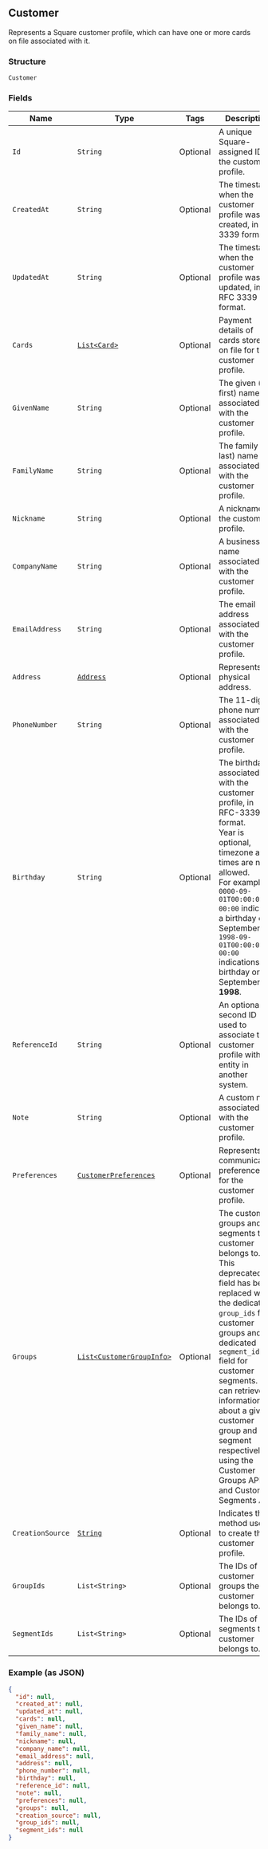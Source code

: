 ## Customer

Represents a Square customer profile, which can have one or more
cards on file associated with it.

### Structure

`Customer`

### Fields

| Name | Type | Tags | Description |
|  --- | --- | --- | --- |
| `Id` | `String` | Optional | A unique Square-assigned ID for the customer profile. |
| `CreatedAt` | `String` | Optional | The timestamp when the customer profile was created, in RFC 3339 format. |
| `UpdatedAt` | `String` | Optional | The timestamp when the customer profile was last updated, in RFC 3339 format. |
| `Cards` | [`List<Card>`](/doc/models/card.md) | Optional | Payment details of cards stored on file for the customer profile. |
| `GivenName` | `String` | Optional | The given (i.e., first) name associated with the customer profile. |
| `FamilyName` | `String` | Optional | The family (i.e., last) name associated with the customer profile. |
| `Nickname` | `String` | Optional | A nickname for the customer profile. |
| `CompanyName` | `String` | Optional | A business name associated with the customer profile. |
| `EmailAddress` | `String` | Optional | The email address associated with the customer profile. |
| `Address` | [`Address`](/doc/models/address.md) | Optional | Represents a physical address. |
| `PhoneNumber` | `String` | Optional | The 11-digit phone number associated with the customer profile. |
| `Birthday` | `String` | Optional | The birthday associated with the customer profile, in RFC-3339 format.<br>Year is optional, timezone and times are not allowed.<br>For example: `0000-09-01T00:00:00-00:00` indicates a birthday on September 1st.<br>`1998-09-01T00:00:00-00:00` indications a birthday on September 1st __1998__. |
| `ReferenceId` | `String` | Optional | An optional, second ID used to associate the customer profile with an<br>entity in another system. |
| `Note` | `String` | Optional | A custom note associated with the customer profile. |
| `Preferences` | [`CustomerPreferences`](/doc/models/customer-preferences.md) | Optional | Represents communication preferences for the customer profile. |
| `Groups` | [`List<CustomerGroupInfo>`](/doc/models/customer-group-info.md) | Optional | The customer groups and segments the customer belongs to. This deprecated field has been replaced with  the dedicated `group_ids` for customer groups and the dedicated `segment_ids` field for customer segments. You can retrieve information about a given customer group and segment respectively using the Customer Groups API and Customer Segments API. |
| `CreationSource` | [`String`](/doc/models/customer-creation-source.md) | Optional | Indicates the method used to create the customer profile. |
| `GroupIds` | `List<String>` | Optional | The IDs of customer groups the customer belongs to. |
| `SegmentIds` | `List<String>` | Optional | The IDs of segments the customer belongs to. |

### Example (as JSON)

```json
{
  "id": null,
  "created_at": null,
  "updated_at": null,
  "cards": null,
  "given_name": null,
  "family_name": null,
  "nickname": null,
  "company_name": null,
  "email_address": null,
  "address": null,
  "phone_number": null,
  "birthday": null,
  "reference_id": null,
  "note": null,
  "preferences": null,
  "groups": null,
  "creation_source": null,
  "group_ids": null,
  "segment_ids": null
}
```

